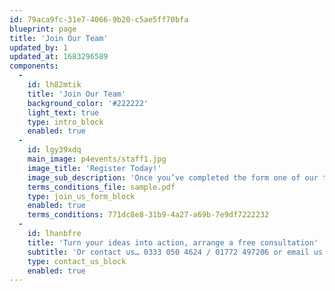 ```yaml
---
id: 79aca9fc-31e7-4066-9b20-c5ae5ff70bfa
blueprint: page
title: 'Join Our Team'
updated_by: 1
updated_at: 1683296589
components:
  -
    id: lh82mtik
    title: 'Join Our Team'
    background_color: '#222222'
    light_text: true
    type: intro_block
    enabled: true
  -
    id: lgy39xdq
    main_image: p4events/staff1.jpg
    image_title: 'Register Today!'
    image_sub_description: 'Once you’ve completed the form one of our team will be in touch to organise a one-to-one interview. If successful you’ll then be added to our staffing database.'
    terms_conditions_file: sample.pdf
    type: join_us_form_block
    enabled: true
    terms_conditions: 771dc8e8-31b9-4a27-a69b-7e9df7222232
  -
    id: lhanbfre
    title: 'Turn your ideas into action, arrange a free consultation'
    subtitle: 'Or contact us… 0333 050 4624 / 01772 497206 or email us: info@p4events.co.uk'
    type: contact_us_block
    enabled: true
---
```

